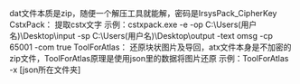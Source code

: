 dat文件本质是zip，随便一个解压工具就能解，密码是IrsysPack_CipherKey
CstxPack：
提取cstx文字
示例：cstxpack.exe -e -op C:\Users\(用户名)\Desktop\input -sp C:\Users\(用户名)\Desktop\output -text omsg -cp 65001 -com true
ToolForAtlas：
还原块状图片及导回，atx文件本身是不加密的zip文件，ToolForAtlas原理是使用json里的数据将图片还原
示例：ToolForAtlas -x [json所在文件夹] 
